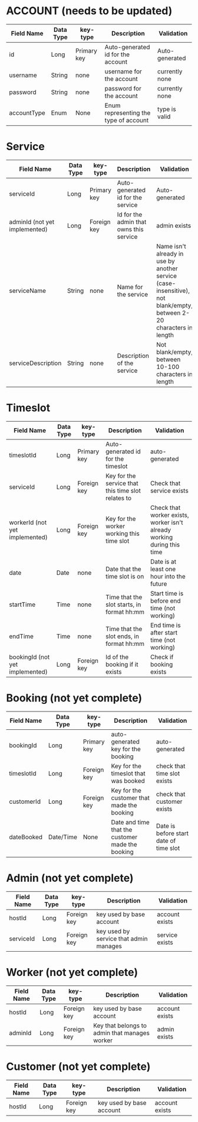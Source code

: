 

# ACCOUNT (needs to be updated)
Field Name|Data Type|key-type|Description|Validation
---|---|---|---|---
id|Long|Primary key|Auto-generated id for the account|Auto-generated
username|String|none|username for the account|currently none
password|String|none|password for the account|currently none
accountType|Enum|None|Enum representing the type of account|type is valid

# Service
Field Name|Data Type|key-type|Description|Validation
---|---|---|---|---
serviceId|Long|Primary key|Auto-generated id for the service|Auto-generated
adminId (not yet implemented)|Long|Foreign key|Id for the admin that owns this service|admin exists
serviceName|String|none|Name for the service|Name isn't already in use by another service (case-insensitive), not blank/empty, between 2-20 characters in length
serviceDescription|String|none|Description of the service|Not blank/empty, between 10-100 characters in length

# Timeslot 
Field Name|Data Type|key-type|Description|Validation
---|---|---|---|---
timeslotId|Long|Primary key|Auto-generated id for the timeslot|auto-generated
serviceId|Long|Foreign key|Key for the service that this time slot relates to|Check that service exists
workerId (not yet implemented)|Long|Foreign key|Key for the worker working this time slot|Check that worker exists, worker isn't already working during this time
date|Date|none|Date that the time slot is on|Date is at least one hour into the future
startTime|Time|none|Time that the slot starts, in format hh:mm|Start time is before end time (not working)
endTime|Time|none|Time that the slot ends, in format hh:mm|End time is after start time (not working)
bookingId (not yet implemented)|Long|Foreign key|Id of the booking if it exists|Check if booking exists

# Booking (not yet complete)
Field Name|Data Type|key-type|Description|Validation
---|---|---|---|---
bookingId|Long|Primary key|auto-generated key for the booking|auto-generated
timeslotId|Long|Foreign key|Key for the timeslot that was booked|check that time slot exists
customerId|Long|Foreign key|Key for the customer that made the booking|check that customer exists
dateBooked|Date/Time|None|Date and time that the customer made the booking|Date is before start date of time slot

# Admin (not yet complete)
Field Name|Data Type|key-type|Description|Validation
---|---|---|---|---
hostId|Long|Foreign key|key used by base account|account exists
serviceId|Long|Foreign key|key used by service that admin manages|service exists

# Worker (not yet complete)
Field Name|Data Type|key-type|Description|Validation
---|---|---|---|---
hostId|Long|Foreign key|key used by base account|account exists
adminId|Long|Foreign key|Key that belongs to admin that manages worker|admin exists

# Customer (not yet complete)
Field Name|Data Type|key-type|Description|Validation
---|---|---|---|---
hostId|Long|Foreign key|key used by base account|account exists





